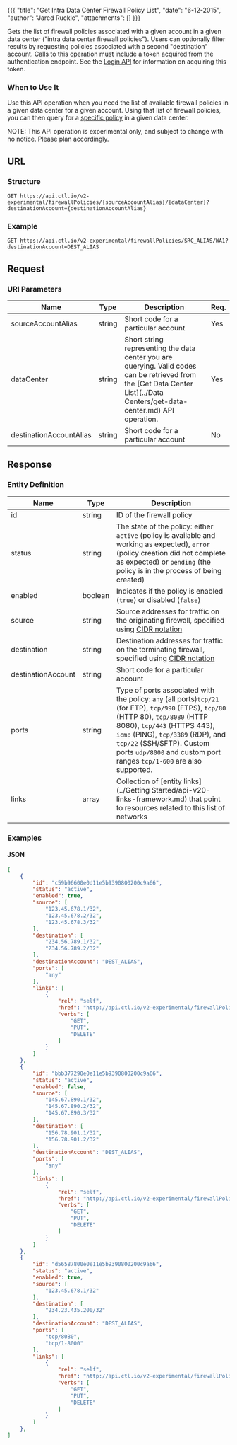 {{{
  "title": "Get Intra Data Center Firewall Policy List",
  "date": "6-12-2015",
  "author": "Jared Ruckle",
  "attachments": []
}}}

Gets the list of firewall policies associated with a given account in a given data center ("intra data center firewall policies"). Users can optionally filter results by requesting policies associated with a second "destination" account. Calls to this operation must include a token acquired from the authentication endpoint. See the [Login API](../Authentication/login.md) for information on acquiring this token.

### When to Use It

Use this API operation when you need the list of available firewall policies in a given data center for a given account. Using that list of firewall policies, you can then query for a [specific policy](../Networks/get-firewall-policy.md) in a given data center.

  NOTE: This API operation is experimental only, and subject to change with no notice. Please plan accordingly.

## URL

### Structure

    GET https://api.ctl.io/v2-experimental/firewallPolicies/{sourceAccountAlias}/{dataCenter}?destinationAccount={destinationAccountAlias}

### Example

    GET https://api.ctl.io/v2-experimental/firewallPolicies/SRC_ALIAS/WA1?destinationAccount=DEST_ALIAS

## Request

### URI Parameters

| Name | Type | Description | Req. |
| --- | --- | --- | --- |
| sourceAccountAlias | string | Short code for a particular account | Yes |
| dataCenter | string | Short string representing the data center you are querying. Valid codes can be retrieved from the [Get Data Center List](../Data Centers/get-data-center.md) API operation. | Yes |
| destinationAccountAlias | string | Short code for a particular account | No |


## Response

### Entity Definition

| Name | Type | Description |
| --- | --- | --- |
| id | string | ID of the firewall policy  |
| status | string | The state of the policy: either `active` (policy is available and working as expected), `error` (policy creation did not complete as expected) or `pending` (the policy is in the process of being created) |
| enabled | boolean | Indicates if the policy is enabled (`true`) or disabled (`false`) |
| source | string | Source addresses for traffic on the originating firewall, specified using [CIDR notation](http://en.wikipedia.org/wiki/Classless_Inter-Domain_Routing) |
| destination | string | Destination addresses for traffic on the terminating firewall, specified using [CIDR notation](http://en.wikipedia.org/wiki/Classless_Inter-Domain_Routing) |
| destinationAccount | string | Short code for a particular account |
| ports | string | Type of ports associated with the policy: `any` (all ports)`tcp/21` (for FTP), `tcp/990` (FTPS), `tcp/80` (HTTP 80), `tcp/8080` (HTTP 8080), `tcp/443` (HTTPS 443), `icmp` (PING), `tcp/3389` (RDP), and `tcp/22` (SSH/SFTP). Custom ports `udp/8000` and custom port ranges `tcp/1-600` are also supported. |
| links | array | Collection of [entity links](../Getting Started/api-v20-links-framework.md) that point to resources related to this list of networks |

### Examples

#### JSON
```json
[
    {
        "id": "c59b96600e0d11e5b9390800200c9a66",
        "status": "active",
        "enabled": true,
        "source": [
            "123.45.678.1/32",
            "123.45.678.2/32",
            "123.45.678.3/32"
        ],
        "destination": [
            "234.56.789.1/32",
            "234.56.789.2/32"
        ],
        "destinationAccount": "DEST_ALIAS",
        "ports": [
            "any"
        ],
        "links": [
            {
                "rel": "self",
                "href": "http://api.ctl.io/v2-experimental/firewallPolicies/SRC_ALIAS/WA1/c59b96600e0d11e5b9390800200c9a66",
                "verbs": [
                    "GET",
                    "PUT",
                    "DELETE"
                ]
            }
        ]
    },
    {
        "id": "bbb377290e0e11e5b9390800200c9a66",
        "status": "active",
        "enabled": false,
        "source": [
            "145.67.890.1/32",
            "145.67.890.2/32",
            "145.67.890.3/32"
        ],
        "destination": [
            "156.78.901.1/32",
            "156.78.901.2/32"
        ],
        "destinationAccount": "DEST_ALIAS",
        "ports": [
            "any"
        ],
        "links": [
            {
                "rel": "self",
                "href": "http://api.ctl.io/v2-experimental/firewallPolicies/SRC_ALIAS/WA1/bbb377290e0e11e5b9390800200c9a66",
                "verbs": [
                    "GET",
                    "PUT",
                    "DELETE"
                ]
            }
        ]
    },
    {
        "id": "d56587800e0e11e5b9390800200c9a66",
        "status": "active",
        "enabled": true,
        "source": [
            "123.45.678.1/32"
        ],
        "destination": [
            "234.23.435.200/32"
        ],
        "destinationAccount": "DEST_ALIAS",
        "ports": [
            "tcp/8080",
            "tcp/1-8000"
        ],
        "links": [
            {
                "rel": "self",
                "href": "http://api.ctl.io/v2-experimental/firewallPolicies/SRC_ALIAS/WA1/d56587800e0e11e5b9390800200c9a66",
                "verbs": [
                    "GET",
                    "PUT",
                    "DELETE"
                ]
            }
        ]
    },
]
```
